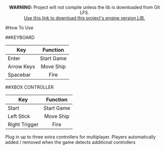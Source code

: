 <p align="center">
<b>WARNING:</b> Project will not compile unless the lib is downloaded from Git LFS.<br/>
<a href="https://github.com/ntaylorbishop/Chromatica/raw/master/lib/Apparatus.lib">Use this link to download this project's engine version LIB.</a>
</p>

#How To Use

##KEYBOARD

| Key           | Function      |
| ------------- |:-------------:|
| Enter         | Start Game    |
| Arrow Keys    | Move Ship     |
| Spacebar      | Fire          |

	
##XBOX CONTROLLER

| Key           | Function      |
| ------------- |:-------------:|
| Start         | Start Game    |
| Left Stick    | Move Ship     |
| Right Trigger | Fire          |
	
Plug in up to three extra controllers for multiplayer. Players automatically added / removed when the game detects additional controllers
